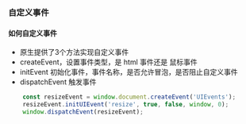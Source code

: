 ### 自定义事件

#### 如何自定义事件

* 原生提供了3个方法实现自定义事件
* createEvent，设置事件类型，是 html 事件还是 鼠标事件
* initEvent 初始化事件，事件名称，是否允许冒泡，是否阻止自定义事件
* dispatchEvent 触发事件

```js
    const resizeEvent = window.document.createEvent('UIEvents');
    resizeEvent.initUIEvent('resize', true, false, window, 0);
    window.dispatchEvent(resizeEvent);
```

